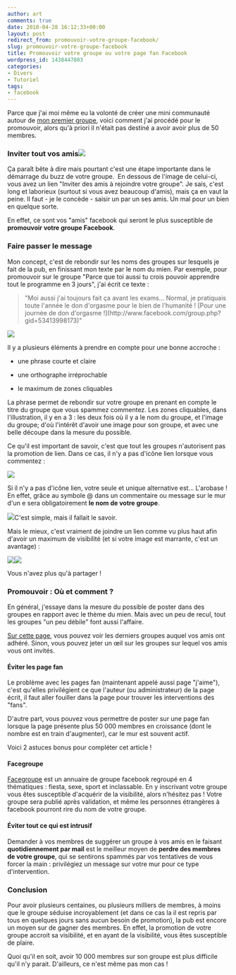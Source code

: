 ```yaml
---
author: art
comments: true
date: 2010-04-28 16:12:33+00:00
layout: post
redirect_from: promouvoir-votre-groupe-facebook/
slug: promouvoir-votre-groupe-facebook
title: Promouvoir votre groupe ou votre page fan Facebook
wordpress_id: 1438447803
categories:
- Divers
- Tutoriel
tags:
- facebook
---
```


Parce que j'ai moi même eu la volonté de créer une mini communauté autour de [mon premier groupe](https://www.facebook.com/irz.fr/), voici comment j'ai procédé pour le promouvoir, alors qu'à priori il n'était pas destiné a avoir avoir plus de 50 membres.



### Inviter tout vos amis[![](https://static.irz.fr/2010/04/inviter-membres-groupe-facebook.png)](https://static.irz.fr/2010/04/inviter-membres-groupe-facebook.png)



Ça paraît bête à dire mais pourtant c'est une étape importante dans le démarrage du buzz de votre groupe.  En dessous de l'image de celui-ci, vous avez un lien "Inviter des amis à rejoindre votre groupe". Je sais, c'est long et laborieux (surtout si vous avez beaucoup d'amis), mais ça en vaut la peine. Il faut - je le concède - saisir un par un ses amis. Un mal pour un bien en quelque sorte.

En effet, ce sont vos "amis" facebook qui seront le plus susceptible de **promouvoir votre groupe Facebook**.



### Faire passer le message



Mon concept,  c'est de rebondir sur les noms des groupes sur lesquels je fait de la pub, en finissant   mon texte par le nom du mien. Par exemple, pour promouvoir sur le groupe "Parce que toi aussi tu crois pouvoir apprendre tout le programme en 3 jours", j'ai écrit ce texte :



<blockquote>"Moi aussi j'ai toujours fait ça avant les exams... Normal, je pratiquais toute l'année le don d'orgasme pour le bien de l'humanité ! [Pour une journée de don d'orgasme !](http://www.facebook.com/group.php?gid=53413998173)"</blockquote>



[![](https://static.irz.fr/2010/04/message-promo-groupe-don-orgasme.png)](https://static.irz.fr/2010/04/message-promo-groupe-don-orgasme.png)

Il y a plusieurs éléments à prendre en compte pour une bonne accroche :




    
  * une phrase courte et claire

    
  * une orthographe irréprochable

    
  * le maximum de zones cliquables



La phrase permet de rebondir sur votre groupe en prenant en compte le titre du groupe que vous spammez commentez. Les zones cliquables, dans  l'illustration, il y en a 3 : les deux fois où il y a le nom du groupe, et l'image du groupe; d'où l'intérêt d'avoir une image pour son groupe, et avec une belle découpe dans la mesure du possible.

Ce qu'il est important de savoir, c'est que tout les groupes n'autorisent pas la promotion de lien. Dans ce cas, il n'y a pas d'icône lien lorsque vous commentez :

[![](https://static.irz.fr/2010/04/joindre-un-lien-groupe-facebook.png)](https://static.irz.fr/2010/04/joindre-un-lien-groupe-facebook.png)

Si il n'y a pas d'icône lien, votre seule et unique alternative est... L'arobase ! En effet, grâce au symbole @ dans un commentaire ou message sur le mur d'un e sera obligatoirement **le nom de votre groupe**.

[![](https://static.irz.fr/2010/04/arobase-c-est-la-vie-groupe-facebook.png)](https://static.irz.fr/2010/04/arobase-c-est-la-vie-groupe-facebook.png)C'est simple, mais il fallait le savoir.

Mais le mieux, c'est vraiment de joindre un lien comme vu plus haut afin d'avoir un maximum de visibilité (et si votre image est marrante, c'est un avantage) :

[![](https://static.irz.fr/2010/04/joindre-un-lien-groupe-facebook2.png)](https://static.irz.fr/2010/04/joindre-un-lien-groupe-facebook2.png)[![](https://static.irz.fr/2010/04/joindre-un-lien-groupe-facebook3.png)](https://static.irz.fr/2010/04/joindre-un-lien-groupe-facebook3.png)

Vous n'avez plus qu'à partager !



### Promouvoir : Où et comment ?



En général, j'essaye dans la mesure du possible de poster dans des   groupes en rapport avec le thème du mien. Mais avec un peu de recul,   tout les groupes "un peu débile" font aussi l'affaire.

[Sur cette page](http://www.facebook.com/groups.php), vous  pouvez voir les derniers groupes auquel vos amis ont adhéré. Sinon, vous  pouvez jeter un œil sur les groupes sur lequel vos amis vous ont  invités.



#### Éviter les page fan



Le problème avec les pages fan (maintenant appelé aussi page "j'aime"), c'est qu'elles privilégient ce que l'auteur (ou administrateur) de la page écrit, il faut aller fouiller dans la page pour trouver les interventions des "fans".

D'autre part, vous pouvez vous permettre de poster sur une page fan lorsque la page présente plus 50 000 membres en croissance (dont le nombre est en train d'augmenter), car le mur est souvent actif.

Voici 2 astuces bonus pour compléter cet article !




#### Facegroupe



[Facegroupe](http://facegroupe.fr/) est un annuaire de groupe facebook regroupé en 4 thématiques : fiesta, sexe, sport et inclassable. En y inscrivant votre groupe vous êtes susceptible d'acquérir de la visibilité, alors n'hésitez pas ! Votre groupe sera publié après validation, et même les personnes étrangères à facebook pourront rire du nom de votre groupe.



#### Éviter tout ce qui est intrusif



Demander à vos membres de suggérer un groupe à vos amis en le faisant **quotidiennement par mail** est le meilleur moyen de **perdre des membres de votre groupe**, qui se sentirons spammés par vos tentatives de vous forcer la main : privilégiez un message sur votre mur pour ce type d'intervention.




### Conclusion



Pour avoir plusieurs centaines, ou plusieurs milliers de membres, à moins que le groupe séduise incroyablement (et dans ce cas la il est repris par tous en quelques jours sans aucun besoin de promotion), la pub est encore un moyen sur de gagner des membres. En effet, la promotion de votre groupe accroit sa visibilité, et en ayant de la visibilité, vous êtes susceptible de plaire.

Quoi qu'il en soit, avoir 10 000 membres sur son groupe est plus difficile qu'il n'y parait. D'ailleurs, ce n'est même pas mon cas !
